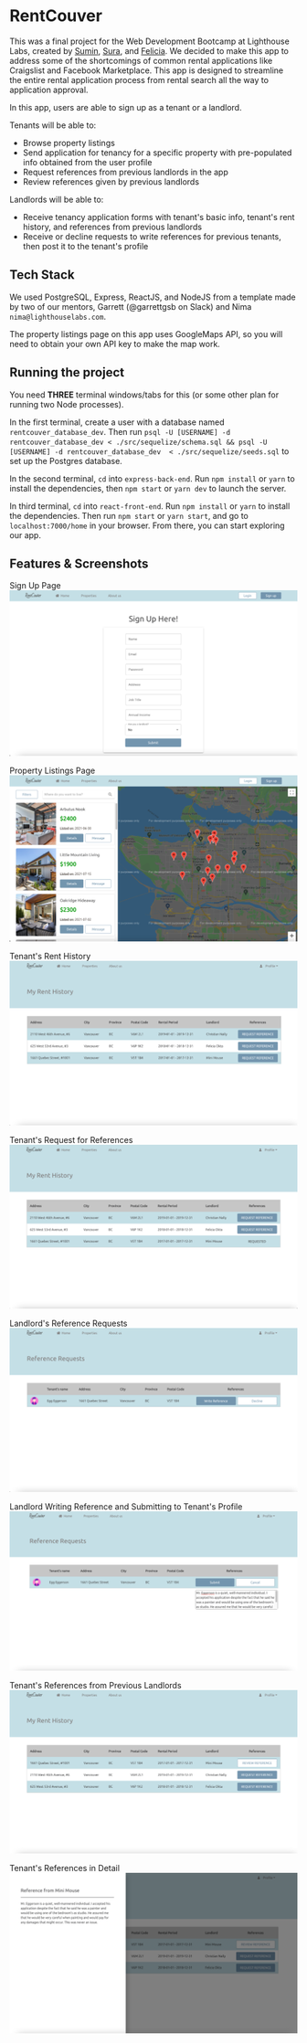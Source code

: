 # RentCouver

This was a final project for the Web Development Bootcamp at Lighthouse Labs, created by [Sumin](https://github.com/ksm5611), [Sura](https://github.com/surajeon), and [Felicia](https://github.com/feliciaokta). We decided to make this app to address some of the shortcomings of common rental applications like Craigslist and Facebook Marketplace. This app is designed to streamline the entire rental application process from rental search all the way to application approval.

In this app, users are able to sign up as a tenant or a landlord.

Tenants will be able to:
- Browse property listings
- Send application for tenancy for a specific property with pre-populated info obtained from the user profile
- Request references from previous landlords in the app
- Review references given by previous landlords

Landlords will be able to:
- Receive tenancy application forms with tenant's basic info, tenant's rent history, and references from previous landlords
- Receive or decline requests to write references for previous tenants, then post it to the tenant's profile


## Tech Stack

We used PostgreSQL, Express, ReactJS, and NodeJS from a template made by two of our mentors, Garrett (@garrettgsb on Slack) and Nima `nima@lighthouselabs.com`.

The property listings page on this app uses GoogleMaps API, so you will need to obtain your own API key to make the map work.


## Running the project

You need **THREE** terminal windows/tabs for this (or some other plan for running two Node processes).

In the first terminal, create a user with a database named `rentcouver_database_dev`. Then run `psql -U [USERNAME] -d rentcouver_database_dev < ./src/sequelize/schema.sql && psql -U [USERNAME] -d rentcouver_database_dev  < ./src/sequelize/seeds.sql` to set up the Postgres database.

In the second terminal, `cd` into `express-back-end`. Run `npm install` or `yarn` to install the dependencies, then `npm start` or `yarn dev` to launch the server.

In third terminal, `cd` into `react-front-end`. Run `npm install` or `yarn` to install the dependencies. Then run `npm start` or `yarn start`, and go to `localhost:7000/home` in your browser. From there, you can start exploring our app.


## Features & Screenshots

Sign Up Page
!["Sign Up Page"](https://github.com/ksm5611/RentCouver/blob/master/ReadmeScreenshots/SignUp.png)


Property Listings Page
!["Property Listings Page"](https://github.com/ksm5611/RentCouver/blob/master/ReadmeScreenshots/PropertyListing.png)


Tenant's Rent History
!["Tenant's Rent History"](https://github.com/ksm5611/RentCouver/blob/master/ReadmeScreenshots/HokeyPokeyRentHistory.png)


Tenant's Request for References
!["Tenant's Request for References"](https://github.com/ksm5611/RentCouver/blob/master/ReadmeScreenshots/EggEggersonReferenceRequested.png)


Landlord's Reference Requests
!["Landlord's Reference Requests"](https://github.com/ksm5611/RentCouver/blob/master/ReadmeScreenshots/MiniMouseReferenceReceived.png)


Landlord Writing Reference and Submitting to Tenant's Profile
!["Landlord Writing Reference and Submitting to Tenant's Profile"](https://github.com/ksm5611/RentCouver/blob/master/ReadmeScreenshots/MiniMouseWriteReference.png)


Tenant's References from Previous Landlords
!["Tenant's References from Previous Landlords"](https://github.com/ksm5611/RentCouver/blob/master/ReadmeScreenshots/EggEggersonReceivedReference.png)


Tenant's References in Detail
!["Tenant's References in Detail"](https://github.com/ksm5611/RentCouver/blob/master/ReadmeScreenshots/EggEggersonReadReference.png)